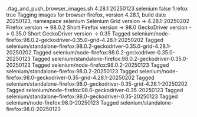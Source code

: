 ./tag_and_push_browser_images.sh 4.28.1 20250123 selenium false firefox true
Tagging images for browser firefox, version 4.28.1, build date 20250123, namespace selenium
Selenium Grid version -> 4.28.1-20250202
Firefox version -> 98.0.2
Short Firefox version -> 98.0
GeckoDriver version -> 0.35.0
Short GeckoDriver version -> 0.35
Tagged selenium/node-firefox:98.0.2-geckodriver-0.35.0-grid-4.28.1-20250202
Tagged selenium/standalone-firefox:98.0.2-geckodriver-0.35.0-grid-4.28.1-20250202
Tagged selenium/node-firefox:98.0.2-geckodriver-0.35.0-20250123
Tagged selenium/standalone-firefox:98.0.2-geckodriver-0.35.0-20250123
Tagged selenium/node-firefox:98.0.2-20250123
Tagged selenium/standalone-firefox:98.0.2-20250123
Tagged selenium/node-firefox:98.0-geckodriver-0.35-grid-4.28.1-20250202
Tagged selenium/standalone-firefox:98.0-geckodriver-0.35-grid-4.28.1-20250202
Tagged selenium/node-firefox:98.0-geckodriver-0.35-20250123
Tagged selenium/standalone-firefox:98.0-geckodriver-0.35-20250123
Tagged selenium/node-firefox:98.0-20250123
Tagged selenium/standalone-firefox:98.0-20250123
